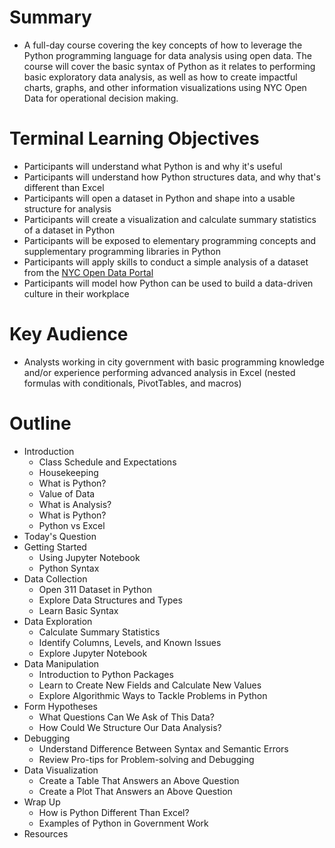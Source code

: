 # Summary
+ A full-day course covering the key concepts of how to leverage the Python programming language for data analysis using open data. The course will cover the basic syntax of Python as it relates to performing basic exploratory data analysis, as well as how to create impactful charts, graphs, and other information visualizations using NYC Open Data for operational decision making.

# Terminal Learning Objectives
+ Participants will understand what Python is and why it's useful
+ Participants will understand how Python structures data, and why that's different than Excel
+ Participants will open a dataset in Python and shape into a usable structure for analysis
+ Participants will create a visualization and calculate summary statistics of a dataset in Python
+ Participants will be exposed to elementary programming concepts and supplementary programming libraries in Python
+ Participants will apply skills to conduct a simple analysis of a dataset from the [NYC Open Data Portal](http://opendata.cityofnewyork.us/)
+ Participants will model how Python can be used to build a data-driven culture in their workplace

# Key Audience
+ Analysts working in city government with basic programming knowledge and/or experience performing advanced analysis in Excel (nested formulas with conditionals, PivotTables, and macros)

# Outline
+ Introduction
  + Class Schedule and Expectations
  + Housekeeping
  + What is Python?
  + Value of Data
  + What is Analysis?
  + What is Python?
  + Python vs Excel
+ Today's Question
+ Getting Started
  + Using Jupyter Notebook
  + Python Syntax
+ Data Collection
  + Open 311 Dataset in Python
  + Explore Data Structures and Types
  + Learn Basic Syntax
+ Data Exploration
  + Calculate Summary Statistics
  + Identify Columns, Levels, and Known Issues
  + Explore Jupyter Notebook
+ Data Manipulation
  + Introduction to Python Packages
  + Learn to Create New Fields and Calculate New Values
  + Explore Algorithmic Ways to Tackle Problems in Python  
+ Form Hypotheses
  + What Questions Can We Ask of This Data?
  + How Could We Structure Our Data Analysis?
+ Debugging
  + Understand Difference Between Syntax and Semantic Errors
  + Review Pro-tips for Problem-solving and Debugging
+ Data Visualization
  + Create a Table That Answers an Above Question
  + Create a Plot That Answers an Above Question
+ Wrap Up
  + How is Python Different Than Excel?
  + Examples of Python in Government Work
+ Resources
